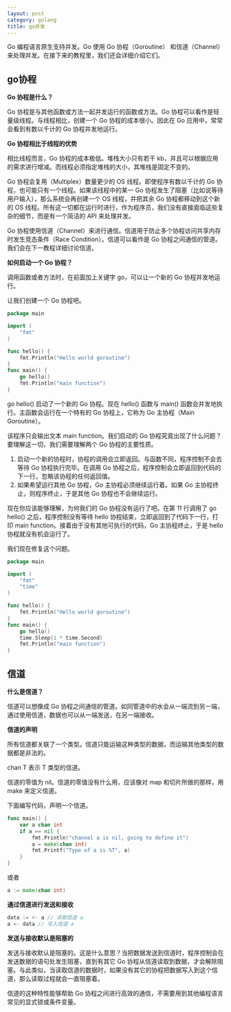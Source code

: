```yaml
---
layout: post
category: golang
title: go并发
---
```


Go 编程语言原生支持并发。Go 使用 Go 协程（Goroutine） 和信道（Channel）来处理并发。在接下来的教程里，我们还会详细介绍它们。


## go协程

**Go 协程是什么？**

Go 协程是与其他函数或方法一起并发运行的函数或方法。Go 协程可以看作是轻量级线程。与线程相比，创建一个 Go 协程的成本很小。因此在 Go 应用中，常常会看到有数以千计的 Go 协程并发地运行。

**Go 协程相比于线程的优势**

相比线程而言，Go 协程的成本极低。堆栈大小只有若干 kb，并且可以根据应用的需求进行增减。而线程必须指定堆栈的大小，其堆栈是固定不变的。

Go 协程会复用（Multiplex）数量更少的 OS 线程。即使程序有数以千计的 Go 协程，也可能只有一个线程。如果该线程中的某一 Go 协程发生了阻塞（比如说等待用户输入），那么系统会再创建一个 OS 线程，并把其余 Go 协程都移动到这个新的 OS 线程。所有这一切都在运行时进行，作为程序员，我们没有直接面临这些复杂的细节，而是有一个简洁的 API 来处理并发。

Go 协程使用信道（Channel）来进行通信。信道用于防止多个协程访问共享内存时发生竞态条件（Race Condition）。信道可以看作是 Go 协程之间通信的管道。我们会在下一教程详细讨论信道。

**如何启动一个 Go 协程？**

调用函数或者方法时，在前面加上关键字 go，可以让一个新的 Go 协程并发地运行。

让我们创建一个 Go 协程吧。

```go
package main

import (
    "fmt"
)

func hello() {
    fmt.Println("Hello world goroutine")
}
func main() {
    go hello()
    fmt.Println("main function")
}
```

go hello() 启动了一个新的 Go 协程。现在 hello() 函数与 main() 函数会并发地执行。主函数会运行在一个特有的 Go 协程上，它称为 Go 主协程（Main Goroutine）。

该程序只会输出文本 main function。我们启动的 Go 协程究竟出现了什么问题？要理解这一切，我们需要理解两个 Go 协程的主要性质。

1. 启动一个新的协程时，协程的调用会立即返回。与函数不同，程序控制不会去等待 Go 协程执行完毕。在调用 Go 协程之后，程序控制会立即返回到代码的下一行，忽略该协程的任何返回值。
2. 如果希望运行其他 Go 协程，Go 主协程必须继续运行着。如果 Go 主协程终止，则程序终止，于是其他 Go 协程也不会继续运行。

现在你应该能够理解，为何我们的 Go 协程没有运行了吧。在第 11 行调用了 go hello() 之后，程序控制没有等待 hello 协程结束，立即返回到了代码下一行，打印 main function。接着由于没有其他可执行的代码，Go 主协程终止，于是 hello 协程就没有机会运行了。

我们现在修复这个问题。

```go
package main

import (  
    "fmt"
    "time"
)

func hello() {  
    fmt.Println("Hello world goroutine")
}
func main() {  
    go hello()
    time.Sleep(1 * time.Second)
    fmt.Println("main function")
}
```

## 信道

**什么是信道？**

信道可以想像成 Go 协程之间通信的管道。如同管道中的水会从一端流到另一端，通过使用信道，数据也可以从一端发送，在另一端接收。

**信道的声明**

所有信道都关联了一个类型。信道只能运输这种类型的数据，而运输其他类型的数据都是非法的。

chan T 表示 T 类型的信道。

信道的零值为 nil。信道的零值没有什么用，应该像对 map 和切片所做的那样，用 make 来定义信道。

下面编写代码，声明一个信道。

```go
func main() {  
    var a chan int
    if a == nil {
        fmt.Println("channel a is nil, going to define it")
        a = make(chan int)
        fmt.Printf("Type of a is %T", a)
    }
}
```
或者
```go
a := make(chan int)
```

**通过信道进行发送和接收**

```go
data := <- a // 读取信道 a  
a <- data // 写入信道 a
```

**发送与接收默认是阻塞的**

发送与接收默认是阻塞的。这是什么意思？当把数据发送到信道时，程序控制会在发送数据的语句处发生阻塞，直到有其它 Go 协程从信道读取到数据，才会解除阻塞。与此类似，当读取信道的数据时，如果没有其它的协程把数据写入到这个信道，那么读取过程就会一直阻塞着。

信道的这种特性能够帮助 Go 协程之间进行高效的通信，不需要用到其他编程语言常见的显式锁或条件变量。

